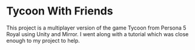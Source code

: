 # Tycoon With Friends
This project is a multiplayer version of the game Tycoon from Persona 5 Royal using Unity and Mirror. I went along with a tutorial which was close enough to my project to help. 
